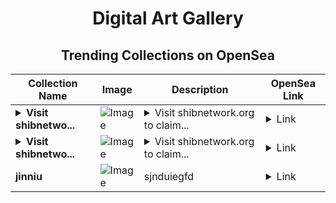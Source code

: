 <div align="center">

# Digital Art Gallery

## Trending Collections on OpenSea

| Collection Name                       | Image                                                                                     | Description                       | OpenSea Link                                                                                          |
|---------------------------------------|-------------------------------------------------------------------------------------------|-----------------------------------|--------------------------------------------------------------------------------------------------------|
| **<details><summary>Visit shibnetwo...</summary>Visit shibnetwork.org to claim rewards</details>** | ![Image](https://i.seadn.io/s/raw/files/a75d0a0a07cd0a39acf77cdfb935e4f9.png?w=500&auto=format?w=200&auto=format) | <details><summary>Visit shibnetwork.org to claim...</summary>Visit shibnetwork.org to claim rewards</details> | <details><summary>Link</summary>[Visit shibnetwork.org to claim rewards](https://opensea.io/collection/visit-shibnetwork-org-to-claim-rewards-17)</details> |
| **<details><summary>Visit shibnetwo...</summary>Visit shibnetwork.org to claim rewards</details>** | ![Image](https://i.seadn.io/s/raw/files/a75d0a0a07cd0a39acf77cdfb935e4f9.png?w=500&auto=format?w=200&auto=format) | <details><summary>Visit shibnetwork.org to claim...</summary>Visit shibnetwork.org to claim rewards</details> | <details><summary>Link</summary>[Visit shibnetwork.org to claim rewards](https://opensea.io/collection/visit-shibnetwork-org-to-claim-rewards-16)</details> |
| **jinniu** | ![Image](https://i.seadn.io/s/raw/files/a8fc6cd72805c9cb038b24a8bba6c73c.jpg?w=500&auto=format?w=200&auto=format) | sjnduiegfd | <details><summary>Link</summary>[jinniu](https://opensea.io/collection/jinniu)</details> |

</div>